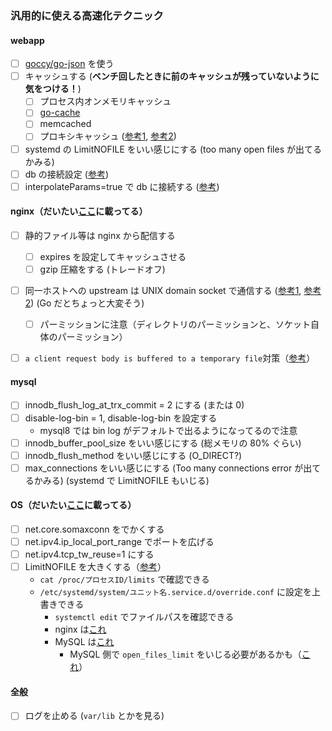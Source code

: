 ### 汎用的に使える高速化テクニック

#### webapp
- [ ] [goccy/go-json](https://github.com/goccy/go-json) を使う
- [ ] キャッシュする (**ベンチ回したときに前のキャッシュが残っていないように気をつける！**)
  - [ ] プロセス内オンメモリキャッシュ
  - [ ] [go-cache](https://github.com/patrickmn/go-cache)
  - [ ] memcached
  - [ ] プロキシキャッシュ ([参考1](https://4mo.co/nginx-proxy-cache/), [参考2](https://qiita.com/aosho235/items/bb1276a8c43e41edfc6f))
- [ ] systemd の LimitNOFILE をいい感じにする (too many open files が出てるかみる)
- [ ] db の接続設定 ([参考](https://tutuz-tech.hatenablog.com/entry/2020/03/24/170159))
- [ ] interpolateParams=true で db に接続する ([参考](http://dsas.blog.klab.org/archives/52191467.html))

#### nginx（だいたい[ここ](https://gist.github.com/south37/d4a5a8158f49e067237c17d13ecab12a#file-04_nginx-md)に載ってる）
- [ ] 静的ファイル等は nginx から配信する
  - [ ] expires を設定してキャッシュさせる
  - [ ] gzip 圧縮をする (トレードオフ)
- [ ] 同一ホストへの upstream は UNIX domain socket で通信する ([参考1](https://gist.github.com/south37/d4a5a8158f49e067237c17d13ecab12a#file-04_nginx-md), [参考2](https://kaneshin.hateblo.jp/entry/2016/05/29/020302)) (Go だとちょっと大変そう)
  - [ ] パーミッションに注意（ディレクトリのパーミッションと、ソケット自体のパーミッション）
- [ ] `a client request body is buffered to a temporary file`対策（[参考](https://qiita.com/cubicdaiya/items/0678396f11982e537e2d)）


#### mysql
- [ ] innodb_flush_log_at_trx_commit = 2 にする (または 0)
- [ ] disable-log-bin = 1, disable-log-bin を設定する
  - mysql8 では bin log がデフォルトで出るようになってるので注意
- [ ] innodb_buffer_pool_size をいい感じにする (総メモリの 80% ぐらい)
- [ ] innodb_flush_method をいい感じにする (O_DIRECT?)
- [ ] max_connections をいい感じにする (Too many connections error が出てるかみる) (systemd で LimitNOFILE もいじる)

#### OS（だいたい[ここ](https://gist.github.com/south37/d4a5a8158f49e067237c17d13ecab12a#頻出カーネルパラメータ設定)に載ってる）
- [ ] net.core.somaxconn をでかくする
- [ ] net.ipv4.ip_local_port_range でポートを広げる
- [ ] net.ipv4.tcp_tw_reuse=1 にする
- [ ] LimitNOFILE を大きくする（[参考](https://github.com/Saza-ku/ISUCON-template/wiki/LimitNOFILE-%E3%82%92%E5%A4%89%E6%9B%B4%E3%81%99%E3%82%8B)）
  - `cat /proc/プロセスID/limits` で確認できる
  - `/etc/systemd/system/ユニット名.service.d/override.conf` に設定を上書きできる
    - `systemctl edit` でファイルパスを確認できる
    - nginx は[これ](https://github.com/Saza-ku/isucon11q/commit/db76093c2eca22a030c6616f3c69d22b8038cad3)
    - MySQL は[これ](https://github.com/Saza-ku/isucon11q/commit/e61a4844b6e1ec9c7fc9d68a120d564cd5554783)
      - MySQL 側で `open_files_limit` をいじる必要があるかも（[これ](https://github.com/Saza-ku/isucon11q/commit/5543eaefd533e598e9b6748c63354f09b7458623)）

#### 全般
- [ ] ログを止める (`var/lib` とかを見る)
